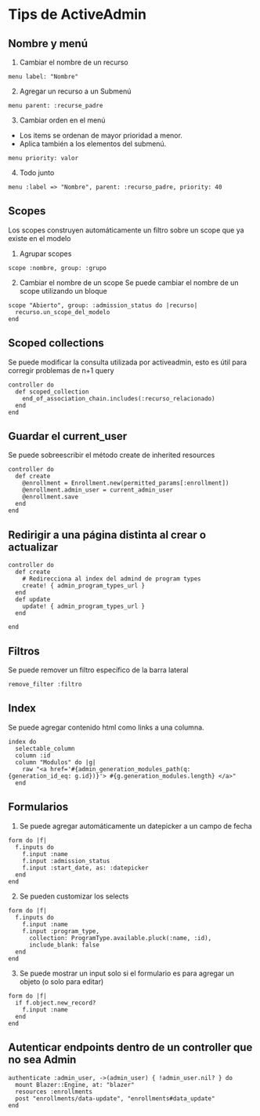 # Tips de ActiveAdmin

## Nombre y menú
1. Cambiar el nombre de un recurso

```
menu label: "Nombre"
```

2. Agregar un recurso a un Submenú

```
menu parent: :recurse_padre
```

3. Cambiar orden en el menú 
  - Los items se ordenan de mayor prioridad a menor.
  - Aplica también a los elementos del submenú.

```
menu priority: valor
```

4. Todo junto
```
menu :label => "Nombre", parent: :recurso_padre, priority: 40
```

## Scopes

Los scopes construyen automáticamente un filtro sobre un scope que ya existe en el modelo

1. Agrupar scopes
```
scope :nombre, group: :grupo
```

2. Cambiar el nombre de un scope
  Se puede cambiar el nombre de un scope utilizando un bloque
```
scope "Abierto", group: :admission_status do |recurso|
  recurso.un_scope_del_modelo
end
```

## Scoped collections

Se puede modificar la consulta utilizada por activeadmin, esto es útil para corregir problemas de n+1 query

```
controller do
  def scoped_collection
    end_of_association_chain.includes(:recurso_relacionado)
  end
end
```

## Guardar el current_user
Se puede sobreescribir el método create de inherited resources

```
controller do
  def create
    @enrollment = Enrollment.new(permitted_params[:enrollment])
    @enrollment.admin_user = current_admin_user
    @enrollment.save
  end
end
```

## Redirigir a una página distinta al crear o actualizar
```
controller do
  def create
    # Redirecciona al index del admind de program types
    create! { admin_program_types_url } 
  end 
  def update
    update! { admin_program_types_url }
  end 

end

```

## Filtros
Se puede remover un filtro específico de la barra lateral

```
remove_filter :filtro
```

## Index
Se puede agregar contenido html como links a una columna.
```
index do
  selectable_column
  column :id
  column "Modulos" do |g|
    raw "<a href='#{admin_generation_modules_path(q: {generation_id_eq: g.id})}'> #{g.generation_modules.length} </a>"
  end
```

## Formularios
1. Se puede agregar automáticamente un datepicker a un campo de fecha
```
form do |f|
  f.inputs do
    f.input :name
    f.input :admission_status
    f.input :start_date, as: :datepicker
  end
end
```

2. Se pueden customizar los selects
```
form do |f|
  f.inputs do
    f.input :name
    f.input :program_type, 
      collection: ProgramType.available.pluck(:name, :id), 
      include_blank: false
  end
end
```

3. Se puede mostrar un input solo si el formulario es para agregar un objeto (o solo para editar)
```
form do |f|
  if f.object.new_record? 
    f.input :name
  end
end
```



## Autenticar endpoints dentro de un controller que no sea Admin

```  
authenticate :admin_user, ->(admin_user) { !admin_user.nil? } do
  mount Blazer::Engine, at: "blazer"
  resources :enrollments
  post "enrollments/data-update", "enrollments#data_update"
end
```



